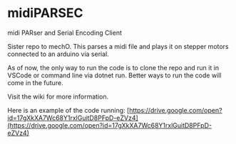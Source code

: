 # midiPARSEC

midi PARser and Serial Encoding Client 

Sister repo to mechO. This parses a midi file and plays it on stepper motors connected to an arduino via serial.

As of now, the only way to run the code is to clone the repo and run it in VSCode or command line via dotnet run. Better ways to run the code will come in the future.

Visit the wiki for more information.

Here is an example of the code running: [https://drive.google.com/open?id=17gXkXA7Wc68Y1rxlGuitD8PFpD-eZVz4](https://drive.google.com/open?id=17gXkXA7Wc68Y1rxlGuitD8PFpD-eZVz4)
